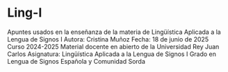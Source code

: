 # Ling-I
Apuntes usados en la enseñanza de la materia de Lingüística Aplicada a la Lengua de Signos I
Autora: Cristina Muñoz
Fecha: 18 de junio de 2025
Curso 2024-2025
Material docente en abierto de la Universidad Rey Juan Carlos
Asignatura: Lingüística Aplicada a la Lengua de Signos I
Grado en Lengua de Signos Española y Comunidad Sorda
